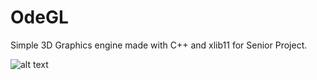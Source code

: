 # OdeGL

Simple 3D Graphics engine made with C++ and xlib11 for Senior Project.

![alt text](https://github.com/jarreed0/OdeGL/screenshot.png)
